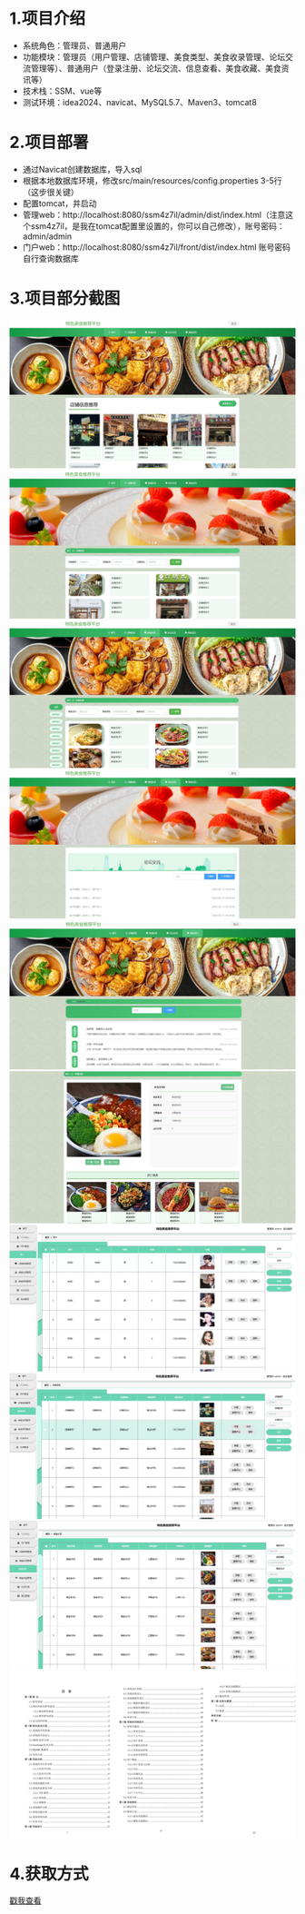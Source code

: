 # 1.项目介绍
- 系统角色：管理员、普通用户
- 功能模块：管理员（用户管理、店铺管理、美食类型、美食收录管理、论坛交流管理等）、普通用户（登录注册、论坛交流、信息查看、美食收藏、美食资讯等）
- 技术栈：SSM、vue等
- 测试环境：idea2024、navicat、MySQL5.7、Maven3、tomcat8
# 2.项目部署
- 通过Navicat创建数据库，导入sql
- 根据本地数据库环境，修改src/main/resources/config.properties  3-5行（这步很关键）
- 配置tomcat，并启动
- 管理web：http://localhost:8080/ssm4z7il/admin/dist/index.html（注意这个ssm4z7il，是我在tomcat配置里设置的，你可以自己修改），账号密码：admin/admin
- 门户web：http://localhost:8080/ssm4z7il/front/dist/index.html  账号密码自行查询数据库
# 3.项目部分截图
![输入图片说明](1.png)
![输入图片说明](2.png)
![输入图片说明](3.png)
![输入图片说明](4.png)
![输入图片说明](5.png)
![输入图片说明](6.png)
![输入图片说明](7.png)
![输入图片说明](8.png)
![输入图片说明](9.png)
![输入图片说明](91.png)


# 4.获取方式
[戳我查看](https://gitee.com/aven999/mall)

